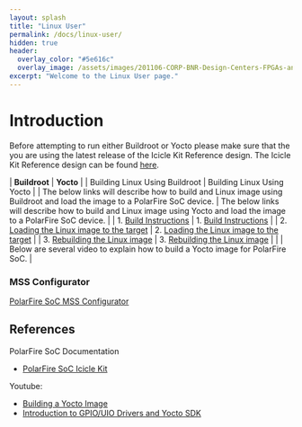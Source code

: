 ```yaml
---
layout: splash
title: "Linux User"
permalink: /docs/linux-user/
hidden: true
header:
  overlay_color: "#5e616c"
  overlay_image: /assets/images/201106-CORP-BNR-Design-Centers-FPGAs-and-plds-Banner-2880x280.jpg
excerpt: "Welcome to the Linux User page."
---
```


# Introduction 
Before attempting to run either Buildroot or Yocto please make sure that the you are using the latest release of the Icicle Kit Reference design. The Icicle Kit Reference design can be found [here](https://github.com/polarfire-soc/icicle-kit-reference-design/releases).

| **Buildroot**  | **Yocto** |
| Building Linux Using Buildroot | Building Linux Using Yocto |
| The below links will describe how to build and Linux image using Buildroot and load the image to a PolarFire SoC device. | The below links will describe how to build and Linux image using Yocto and load the image to a PolarFire SoC device. |
| 1. [Build Instructions](https://github.com/polarfire-soc/polarfire-soc-buildroot-sdk#build-instructions) | 1. [Build Instructions](https://github.com/polarfire-soc/meta-polarfire-soc-yocto-bsp#build-instructions) |
| 2. [Loading the Linux image to the target](https://github.com/polarfire-soc/polarfire-soc-buildroot-sdk#loading-the-image-onto-the-target) | 2. [Loading the Linux image to the target](https://github.com/polarfire-soc/meta-polarfire-soc-yocto-bsp#copy-the-created-disk-image-to-flash-device-usb-mmc-flashsdusd) | 
| 3. [Rebuilding the Linux image](https://github.com/polarfire-soc/polarfire-soc-buildroot-sdk#rebuilding-the-linux-image) | 3. [Rebuilding the Linux image]() |
| | Below are several video to explain how to build a Yocto image for PolarFire SoC.  |



### MSS Configurator 
[PolarFire SoC MSS Configurator](https://www.microsemi.com/product-directory/soc-design-tools/5587-pfsoc-mss-configurator-tool#downloads)

## References
PolarFire SoC Documentation 
* [PolarFire SoC Icicle Kit](https://github.com/polarfire-soc/polarfire-soc-documentation/tree/master/boards/mpfs-icicle-kit-es)

Youtube:
* [Building a Yocto Image](https://www.youtube.com/watch?v=CweRIou2yxk&list=PL9B4edd-p2agS6QkXUZjAvjlPiyAO5RP0)
* [Introduction to GPIO/UIO Drivers and Yocto SDK](https://www.youtube.com/watch?v=VT5oON9JLSI&list=PL9B4edd-p2aiesb5K9TKQpoyGJlPAmq8x)


 